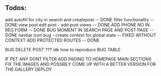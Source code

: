 ## Todos:

add autofill for city in search and createpost -- DONE
filter functionality -- DONE
view post edit post - add post views -- DONE
ADD PHONE NO IN REG FORM -- DONE
BUG MOMENT IN SEARCH PAGE AND POST PAGE -- DONE
navbar icon bug - create context for global state -- FIXED WITHOUT CONTEXT
ADD PROTECTED ROUTES -- DONE


BUG DELETE POST ??? idk how to reproduce
BUG TABLE 

IF PET ANY DONT FILTER
ADD PADING TO HOMEPAGE MAIN SECTIONS
FIX THE IMAGES AND POSSIBLY COME UP WITH A BETTER VERSION FOR THE GALLERY
DEPLOY